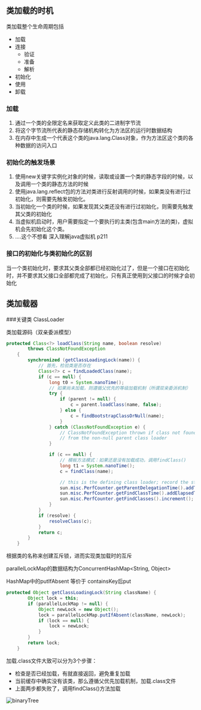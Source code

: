 ##  类加载的时机

类加载整个生命周期包括 

- 加载
- 连接
    - 验证
    - 准备
    - 解析
- 初始化
- 使用
- 卸载

### 加载

1. 通过一个类的全限定名来获取定义此类的二进制字节流
2. 将这个字节流所代表的静态存储机构转化为方法区的运行时数据结构
3. 在内存中生成一个代表这个类的java.lang.Class对象，作为方法区这个类的各种数据的访问入口

### 初始化的触发场景

1. 使用new关键字实例化对象的时候，读取或设置一个类的静态字段的时候，以及调用一个类的静态方法的时候
2. 使用java.lang.reflect包的方法对类进行反射调用的时候，如果类没有进行过初始化，则需要先触发初始化。
3. 当初始化一个类的时候，如果发现其父类还没有进行过初始化，则需要先触发其父类的初始化
4. 当虚拟机启动时，用户需要指定一个要执行的主类(包含main方法的类)，虚拟机会先初始化这个类。
5. ....这个不想看 深入理解java虚拟机 p211

### 接口的初始化与类初始化的区别

当一个类初始化时，要求其父类全部都已经初始化过了，但是一个接口在初始化时，并不要求其父接口全部都完成了初始化，只有真正使用到父接口的时候才会初始化



##  类加载器

###关键类 ClassLoader

类加载源码（双亲委派模型）

```java
protected Class<?> loadClass(String name, boolean resolve)
        throws ClassNotFoundException
    {
        synchronized (getClassLoadingLock(name)) {
            // 首先，检验类是否存在
            Class<?> c = findLoadedClass(name);
            if (c == null) {
                long t0 = System.nanoTime();
                // 如果尚未加载，则遵循父优先的等级加载机制（所谓双亲委派机制）
                try {
                    if (parent != null) {
                        c = parent.loadClass(name, false);
                    } else {
                        c = findBootstrapClassOrNull(name);
                    }
                } catch (ClassNotFoundException e) {
                    // ClassNotFoundException thrown if class not found
                    // from the non-null parent class loader
                }

                if (c == null) {
                    // 模板方法模式：如果还是没有加载成功，调用findClass()
                    long t1 = System.nanoTime();
                    c = findClass(name);

                    // this is the defining class loader; record the stats
                    sun.misc.PerfCounter.getParentDelegationTime().addTime(t1 - t0);
                    sun.misc.PerfCounter.getFindClassTime().addElapsedTimeFrom(t1);
                    sun.misc.PerfCounter.getFindClasses().increment();
                }
            }
            if (resolve) {
                resolveClass(c);
            }
            return c;
        }
    }
````

根据类的名称来创建互斥锁，进而实现类加载时的互斥

parallelLockMap的数据结构为ConcurrentHashMap<String, Object>

HashMap中的putIfAbsent 等价于 containsKey后put

```java
protected Object getClassLoadingLock(String className) {
        Object lock = this;
        if (parallelLockMap != null) {
            Object newLock = new Object();
            lock = parallelLockMap.putIfAbsent(className, newLock);
            if (lock == null) {
                lock = newLock;
            }
        }
        return lock;
    }
````

加载.class文件大致可以分为3个步骤：

- 检查是否已经加载，有就直接返回，避免重复加载
- 当前缓存中确实没有该类，那么遵循父优先加载机制，加载.class文件
- 上面两步都失败了，调用findClass()方法加载

![binaryTree](../image/v2-b9d39568c0e3f87a5df6a0cbfe753cda_r.jpg)